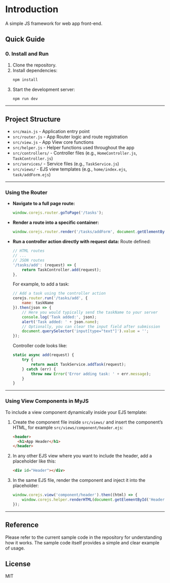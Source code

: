 # Introduction

A simple JS framework for web app front-end.

## Quick Guide

### 0. Install and Run

1. Clone the repository.
2. Install dependencies:
   ```bash
   npm install
   ```
3. Start the development server:
   ```bash
   npm run dev
   ```

---

## Project Structure

- `src/main.js` - Application entry point
- `src/router.js` - App Router logic and route registration
- `src/view.js` - App View core functions
- `src/helper.js` - Helper functions used throughout the app
- `src/controllers/` - Controller files (e.g., `HomeController.js`, `TaskController.js`)
- `src/services/` - Service files (e.g., `TaskService.js`)
- `src/views/` - EJS view templates (e.g., `home/index.ejs`, `task/addForm.ejs`)

---

### Using the Router

- **Navigate to a full page route:**
  ```js
  window.corejs.router.goToPage('/tasks');
  ```
- **Render a route into a specific container:**
  ```js
  window.corejs.router.render('/tasks/addForm', document.getElementById('AddTaskModal'));
  ```

- **Run a controller action directly with request data:**
   Route defined:
   ```js
   // HTML routes
   // ...
   // JSON routes
   '/tasks/add': (request) => {
       return TaskController.add(request);
   },
   ```

   For example, to add a task:
   ```js
   // Add a task using the controller action
   corejs.router.run('/tasks/add', {
       name: taskName
   }).then(json => {
       // Here you would typically send the taskName to your server
       console.log('Task added:', json);
       alert('Task added: ' + json.name);
       // Optionally, you can clear the input field after submission
       document.querySelector('input[type="text"]').value = '';
   });
   ```

   Controller code looks like:
   ```js
   static async add(request) {
       try {
           return await TaskService.addTask(request);
       } catch (err) {
           throw new Error('Error adding task: ' + err.message);
       }
   }
   ```

---

### Using View Components in MyJS

To include a view component dynamically inside your EJS template:

1. Create the component file inside `src/views/` and insert the component’s HTML, for example `src/views/component/header.ejs`:
   ```html
   <header>
     <h1>App Header</h1>
   </header>
   ```

2. In any other EJS view where you want to include the header, add a placeholder like this:
   ```html
   <div id="Header"></div>
   ```

3. In the same EJS file, render the component and inject it into the placeholder:
   ```js
   window.corejs.view('component/header').then((html) => {
       window.corejs.helper.renderHTML(document.getElementById('Header'), html);
   });
   ```

---

## Reference

Please refer to the current sample code in the repository for understanding how it works. The sample code itself provides a simple and clear example of usage.

## License

MIT
